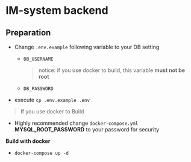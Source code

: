 # IM-system backend

## Preparation

* Change `.env.example` following variable to your DB setting
  * `DB_USERNAME` 
     > notice: if you use docker to build, this variable **must not be root**
  * `DB_PASSWORD`
  
* execute `cp .env.example .env`  
  
> If you use docker to Build <br>
  * Highly recommended change `docker-compose.yml` **MYSQL_ROOT_PASSWORD** to your password for security

  


**Build with docker**
- `docker-compose up -d`

